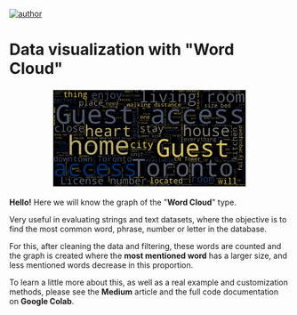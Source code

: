 
[![author](https://img.shields.io/badge/author-gabrielduarte-red.svg)](https://www.linkedin.com/in/gabriel-duarte-671074146/)
# Data visualization with "Word Cloud"
<p align="center">
  <img src="wordcloud_ab.png", width=70% >
</p>

**Hello!**
Here we will know the graph of the "**Word Cloud**" type.

Very useful in evaluating strings and text datasets, where the objective is to find the most common word, phrase, number or letter in the database.


For this, after cleaning the data and filtering, these words are counted and the graph is created where the **most mentioned word** has a larger size, and less mentioned words decrease in this proportion.


To learn a little more about this, as well as a real example and customization methods, please see the **Medium** article and the full code documentation on **Google Colab**.
